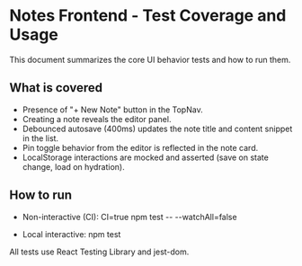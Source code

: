 # Notes Frontend - Test Coverage and Usage

This document summarizes the core UI behavior tests and how to run them.

## What is covered

- Presence of "+ New Note" button in the TopNav.
- Creating a note reveals the editor panel.
- Debounced autosave (400ms) updates the note title and content snippet in the list.
- Pin toggle behavior from the editor is reflected in the note card.
- LocalStorage interactions are mocked and asserted (save on state change, load on hydration).

## How to run

- Non-interactive (CI):
  CI=true npm test -- --watchAll=false

- Local interactive:
  npm test

All tests use React Testing Library and jest-dom.
